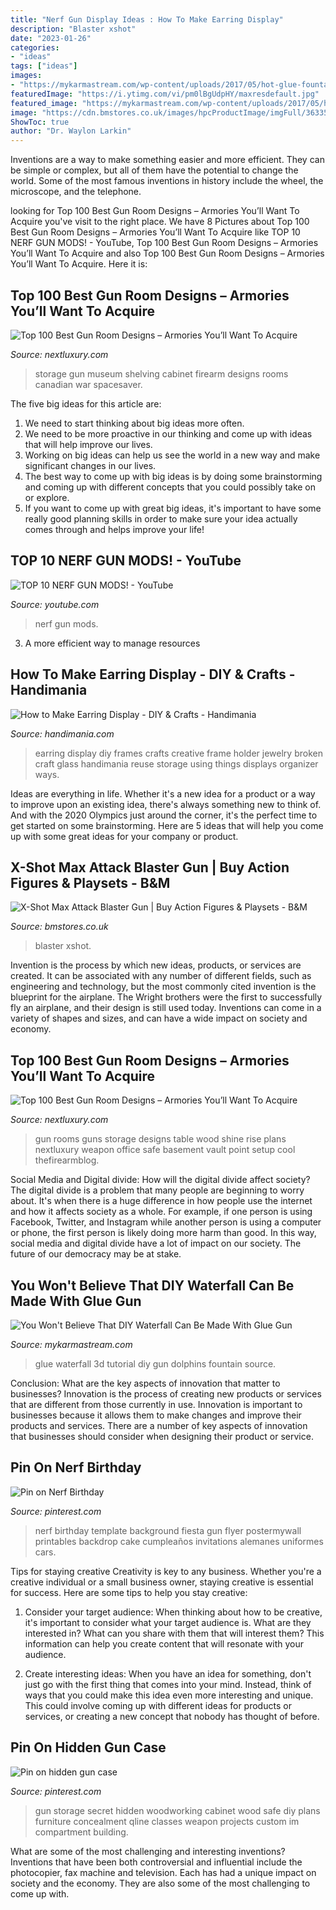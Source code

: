 ```yaml
---
title: "Nerf Gun Display Ideas : How To Make Earring Display"
description: "Blaster xshot"
date: "2023-01-26"
categories:
- "ideas"
tags: ["ideas"]
images:
- "https://mykarmastream.com/wp-content/uploads/2017/05/hot-glue-fountain-3.jpg"
featuredImage: "https://i.ytimg.com/vi/pm0lBgUdpHY/maxresdefault.jpg"
featured_image: "https://mykarmastream.com/wp-content/uploads/2017/05/hot-glue-fountain-3.jpg"
image: "https://cdn.bmstores.co.uk/images/hpcProductImage/imgFull/363356-max-attack-xshot-100pc-3.jpg"
ShowToc: true
author: "Dr. Waylon Larkin"
---
```



Inventions are a way to make something easier and more efficient. They can be simple or complex, but all of them have the potential to change the world. Some of the most famous inventions in history include the wheel, the microscope, and the telephone.

	

		
looking for Top 100 Best Gun Room Designs – Armories You’ll Want To Acquire you've visit to the right place. We have 8 Pictures about Top 100 Best Gun Room Designs – Armories You’ll Want To Acquire like TOP 10 NERF GUN MODS! - YouTube, Top 100 Best Gun Room Designs – Armories You’ll Want To Acquire and also Top 100 Best Gun Room Designs – Armories You’ll Want To Acquire. Here it is:
		
    
## Top 100 Best Gun Room Designs – Armories You’ll Want To Acquire

<img loading=lazy src="http://nextluxury.com/wp-content/uploads/gun-room-firearm-storage-cabinet-design.jpg" onerror="this.onerror=null;this.src='https://tse3.mm.bing.net/th?id=OIP.S7RXaPhtN6h0F_vPt8LdHgAAAA&amp;pid=15.1';" alt="Top 100 Best Gun Room Designs – Armories You’ll Want To Acquire">

_Source: nextluxury.com_

>storage gun museum shelving cabinet firearm designs rooms canadian war spacesaver. 

	

The five big ideas for this article are:
1. We need to start thinking about big ideas more often. 
2. We need to be more proactive in our thinking and come up with ideas that will help improve our lives. 
3. Working on big ideas can help us see the world in a new way and make significant changes in our lives. 
4. The best way to come up with big ideas is by doing some brainstorming and coming up with different concepts that you could possibly take on or explore. 
5. If you want to come up with great big ideas, it's important to have some really good planning skills in order to make sure your idea actually comes through and helps improve your life!

    
## TOP 10 NERF GUN MODS! - YouTube

<img loading=lazy src="https://i.ytimg.com/vi/pm0lBgUdpHY/maxresdefault.jpg" onerror="this.onerror=null;this.src='https://tse1.mm.bing.net/th?id=OIP.ccRTRLsOpmUsVtAkS7Um2AHaEK&amp;pid=15.1';" alt="TOP 10 NERF GUN MODS! - YouTube">

_Source: youtube.com_

>nerf gun mods. 

	

3. A more efficient way to manage resources

    
## How To Make Earring Display - DIY &amp; Crafts - Handimania

<img loading=lazy src="http://www.handimania.com/uploads/earring-display-02.jpg" onerror="this.onerror=null;this.src='https://tse2.mm.bing.net/th?id=OIP.vWRpoJI7V1jZgjw33OWhMAHaLH&amp;pid=15.1';" alt="How to Make Earring Display - DIY &amp; Crafts - Handimania">

_Source: handimania.com_

>earring display diy frames crafts creative frame holder jewelry broken craft glass handimania reuse storage using things displays organizer ways. 

	

Ideas are everything in life. Whether it's a new idea for a product or a way to improve upon an existing idea, there's always something new to think of. And with the 2020 Olympics just around the corner, it's the perfect time to get started on some brainstorming. Here are 5 ideas that will help you come up with some great ideas for your company or product.

    
## X-Shot Max Attack Blaster Gun | Buy Action Figures &amp; Playsets - B&amp;M

<img loading=lazy src="https://cdn.bmstores.co.uk/images/hpcProductImage/imgFull/363356-max-attack-xshot-100pc-3.jpg" onerror="this.onerror=null;this.src='https://tse2.mm.bing.net/th?id=OIP.SPltwOA-Zdk5JKNesBwXQgHaHa&amp;pid=15.1';" alt="X-Shot Max Attack Blaster Gun | Buy Action Figures &amp; Playsets - B&amp;M">

_Source: bmstores.co.uk_

>blaster xshot. 

	

Invention is the process by which new ideas, products, or services are created. It can be associated with any number of different fields, such as engineering and technology, but the most commonly cited invention is the blueprint for the airplane. The Wright brothers were the first to successfully fly an airplane, and their design is still used today. Inventions can come in a variety of shapes and sizes, and can have a wide impact on society and economy.

    
## Top 100 Best Gun Room Designs – Armories You’ll Want To Acquire

<img loading=lazy src="http://nextluxury.com/wp-content/uploads/elegant-wood-gun-room-inspiration.jpg" onerror="this.onerror=null;this.src='https://tse4.mm.bing.net/th?id=OIP.Lg0MzaBXs2Pi7zcQmz7VbgHaFo&amp;pid=15.1';" alt="Top 100 Best Gun Room Designs – Armories You’ll Want To Acquire">

_Source: nextluxury.com_

>gun rooms guns storage designs table wood shine rise plans nextluxury weapon office safe basement vault point setup cool thefirearmblog. 

	

Social Media and Digital divide: How will the digital divide affect society?
The digital divide is a problem that many people are beginning to worry about. It's when there is a huge difference in how people use the internet and how it affects society as a whole. For example, if one person is using Facebook, Twitter, and Instagram while another person is using a computer or phone, the first person is likely doing more harm than good. In this way, social media and digital divide have a lot of impact on our society. The future of our democracy may be at stake.

    
## You Won&#039;t Believe That DIY Waterfall Can Be Made With Glue Gun

<img loading=lazy src="https://mykarmastream.com/wp-content/uploads/2017/05/hot-glue-fountain-3.jpg" onerror="this.onerror=null;this.src='https://tse1.mm.bing.net/th?id=OIP.FIZsd59kcXNkbrKGpEjIpAHaEK&amp;pid=15.1';" alt="You Won&#039;t Believe That DIY Waterfall Can Be Made With Glue Gun">

_Source: mykarmastream.com_

>glue waterfall 3d tutorial diy gun dolphins fountain source. 

	

Conclusion: What are the key aspects of innovation that matter to businesses?
Innovation is the process of creating new products or services that are different from those currently in use. Innovation is important to businesses because it allows them to make changes and improve their products and services. There are a number of key aspects of innovation that businesses should consider when designing their product or service.

    
## Pin On Nerf Birthday

<img loading=lazy src="https://i.pinimg.com/736x/4f/54/d1/4f54d1009a582d091b590218cbd764d7.jpg" onerror="this.onerror=null;this.src='https://tse1.mm.bing.net/th?id=OIP.asxsnt2DNtuBvbcDbfH--gAAAA&amp;pid=15.1';" alt="Pin on Nerf Birthday">

_Source: pinterest.com_

>nerf birthday template background fiesta gun flyer postermywall printables backdrop cake cumpleaños invitations alemanes uniformes cars. 

	

Tips for staying creative
Creativity is key to any business. Whether you're a creative individual or a small business owner, staying creative is essential for success. Here are some tips to help you stay creative: 
1. Consider your target audience: When thinking about how to be creative, it's important to consider what your target audience is. What are they interested in? What can you share with them that will interest them? This information can help you create content that will resonate with your audience. 

2. Create interesting ideas: When you have an idea for something, don't just go with the first thing that comes into your mind. Instead, think of ways that you could make this idea even more interesting and unique. This could involve coming up with different ideas for products or services, or creating a new concept that nobody has thought of before. 


    
## Pin On Hidden Gun Case

<img loading=lazy src="https://i.pinimg.com/736x/9e/3d/d3/9e3dd38014f6e149d4b56fcb8da70e82.jpg" onerror="this.onerror=null;this.src='https://tse4.mm.bing.net/th?id=OIP.kckTT48CBhpN4ZQFKGbPzQHaLG&amp;pid=15.1';" alt="Pin on hidden gun case">

_Source: pinterest.com_

>gun storage secret hidden woodworking cabinet wood safe diy plans furniture concealment qline classes weapon projects custom im compartment building. 

	

What are some of the most challenging and interesting inventions?
Inventions that have been both controversial and influential include the photocopier, fax machine and television. Each has had a unique impact on society and the economy. They are also some of the most challenging to come up with.

